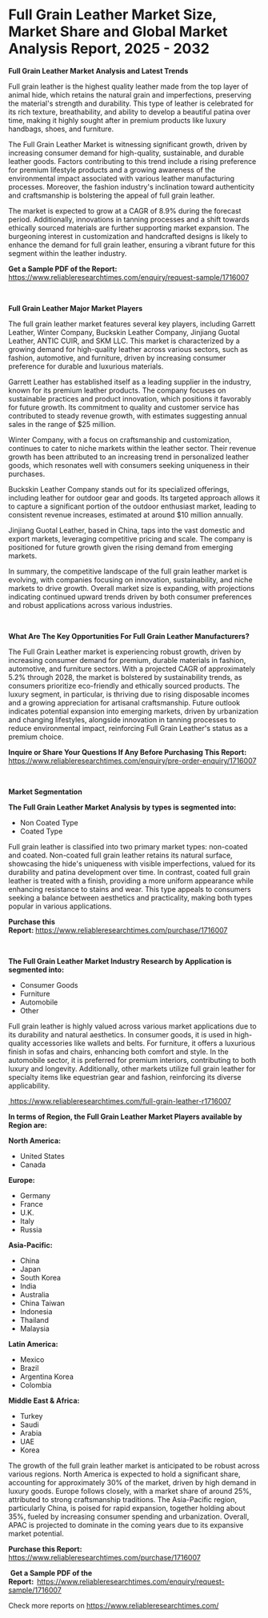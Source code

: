<p><h1>Full Grain Leather Market Size, Market Share and Global Market Analysis Report, 2025 - 2032</h1></p><p><strong>Full Grain Leather Market Analysis and Latest Trends</strong></p>
<p><p>Full grain leather is the highest quality leather made from the top layer of animal hide, which retains the natural grain and imperfections, preserving the material's strength and durability. This type of leather is celebrated for its rich texture, breathability, and ability to develop a beautiful patina over time, making it highly sought after in premium products like luxury handbags, shoes, and furniture.</p><p>The Full Grain Leather Market is witnessing significant growth, driven by increasing consumer demand for high-quality, sustainable, and durable leather goods. Factors contributing to this trend include a rising preference for premium lifestyle products and a growing awareness of the environmental impact associated with various leather manufacturing processes. Moreover, the fashion industry's inclination toward authenticity and craftsmanship is bolstering the appeal of full grain leather.</p><p>The market is expected to grow at a CAGR of 8.9% during the forecast period. Additionally, innovations in tanning processes and a shift towards ethically sourced materials are further supporting market expansion. The burgeoning interest in customization and handcrafted designs is likely to enhance the demand for full grain leather, ensuring a vibrant future for this segment within the leather industry.</p></p>
<p><strong>Get a Sample PDF of the Report:&nbsp;</strong> <a href="https://www.reliableresearchtimes.com/enquiry/request-sample/1716007?utm_campaign=2464&utm_medium=2&utm_source=Github&utm_content=ia&utm_term=28032025&utm_id=full-grain-leather">https://www.reliableresearchtimes.com/enquiry/request-sample/1716007</a></p>
<p>&nbsp;</p>
<p><strong>Full Grain Leather Major Market Players</strong></p>
<p><p>The full grain leather market features several key players, including Garrett Leather, Winter Company, Buckskin Leather Company, Jinjiang Guotal Leather, ANTIC CUIR, and SKM LLC. This market is characterized by a growing demand for high-quality leather across various sectors, such as fashion, automotive, and furniture, driven by increasing consumer preference for durable and luxurious materials.</p><p>Garrett Leather has established itself as a leading supplier in the industry, known for its premium leather products. The company focuses on sustainable practices and product innovation, which positions it favorably for future growth. Its commitment to quality and customer service has contributed to steady revenue growth, with estimates suggesting annual sales in the range of $25 million.</p><p>Winter Company, with a focus on craftsmanship and customization, continues to cater to niche markets within the leather sector. Their revenue growth has been attributed to an increasing trend in personalized leather goods, which resonates well with consumers seeking uniqueness in their purchases. </p><p>Buckskin Leather Company stands out for its specialized offerings, including leather for outdoor gear and goods. Its targeted approach allows it to capture a significant portion of the outdoor enthusiast market, leading to consistent revenue increases, estimated at around $10 million annually.</p><p>Jinjiang Guotal Leather, based in China, taps into the vast domestic and export markets, leveraging competitive pricing and scale. The company is positioned for future growth given the rising demand from emerging markets.</p><p>In summary, the competitive landscape of the full grain leather market is evolving, with companies focusing on innovation, sustainability, and niche markets to drive growth. Overall market size is expanding, with projections indicating continued upward trends driven by both consumer preferences and robust applications across various industries.</p></p>
<p>&nbsp;</p>
<p><strong>What Are The Key Opportunities For Full Grain Leather Manufacturers?</strong></p>
<p><p>The Full Grain Leather market is experiencing robust growth, driven by increasing consumer demand for premium, durable materials in fashion, automotive, and furniture sectors. With a projected CAGR of approximately 5.2% through 2028, the market is bolstered by sustainability trends, as consumers prioritize eco-friendly and ethically sourced products. The luxury segment, in particular, is thriving due to rising disposable incomes and a growing appreciation for artisanal craftsmanship. Future outlook indicates potential expansion into emerging markets, driven by urbanization and changing lifestyles, alongside innovation in tanning processes to reduce environmental impact, reinforcing Full Grain Leather's status as a premium choice.</p></p>
<p><strong>Inquire or Share Your Questions If Any Before Purchasing This Report:</strong> <a href="https://www.reliableresearchtimes.com/enquiry/pre-order-enquiry/1716007?utm_campaign=2464&utm_medium=2&utm_source=Github&utm_content=ia&utm_term=28032025&utm_id=full-grain-leather">https://www.reliableresearchtimes.com/enquiry/pre-order-enquiry/1716007</a></p>
<p>&nbsp;</p>
<p><strong>Market Segmentation</strong></p>
<p><strong>The Full Grain Leather Market Analysis by types is segmented into:</strong></p>
<p><ul><li>Non Coated Type</li><li>Coated Type</li></ul></p>
<p><p>Full grain leather is classified into two primary market types: non-coated and coated. Non-coated full grain leather retains its natural surface, showcasing the hide's uniqueness with visible imperfections, valued for its durability and patina development over time. In contrast, coated full grain leather is treated with a finish, providing a more uniform appearance while enhancing resistance to stains and wear. This type appeals to consumers seeking a balance between aesthetics and practicality, making both types popular in various applications.</p></p>
<p><strong>Purchase this Report:&nbsp;</strong><a href="https://www.reliableresearchtimes.com/purchase/1716007?utm_campaign=2464&utm_medium=2&utm_source=Github&utm_content=ia&utm_term=28032025&utm_id=full-grain-leather">https://www.reliableresearchtimes.com/purchase/1716007</a></p>
<p>&nbsp;</p>
<p><strong>The Full Grain Leather Market Industry Research by Application is segmented into:</strong></p>
<p><ul><li>Consumer Goods</li><li>Furniture</li><li>Automobile</li><li>Other</li></ul></p>
<p><p>Full grain leather is highly valued across various market applications due to its durability and natural aesthetics. In consumer goods, it is used in high-quality accessories like wallets and belts. For furniture, it offers a luxurious finish in sofas and chairs, enhancing both comfort and style. In the automobile sector, it is preferred for premium interiors, contributing to both luxury and longevity. Additionally, other markets utilize full grain leather for specialty items like equestrian gear and fashion, reinforcing its diverse applicability.</p></p>
<p><a href="https://www.reliableresearchtimes.com/full-grain-leather-r1716007?utm_campaign=2464&utm_medium=2&utm_source=Github&utm_content=ia&utm_term=28032025&utm_id=full-grain-leather">&nbsp;https://www.reliableresearchtimes.com/full-grain-leather-r1716007</a></p>
<p><strong>In terms of Region, the Full Grain Leather Market Players available by Region are:</strong></p>
<p>
    <p> <strong> North America: </strong>
        <ul>
            <li>United States</li>
            <li>Canada</li>
        </ul>
        </p> 
    <p> <strong> Europe: </strong>
        <ul>
            <li>Germany</li>
            <li>France</li>
            <li>U.K.</li>
            <li>Italy</li>
            <li>Russia</li>
        </ul>
        </p> 
    <p> <strong> Asia-Pacific: </strong>
        <ul>
            <li>China</li>
            <li>Japan</li>
            <li>South Korea</li>
            <li>India</li>
            <li>Australia</li>
            <li>China Taiwan</li>
            <li>Indonesia</li>
            <li>Thailand</li>
            <li>Malaysia</li>
        </ul>
        </p> 
    <p> <strong> Latin America: </strong>
        <ul>
            <li>Mexico</li>
            <li>Brazil</li>
            <li>Argentina Korea</li>
            <li>Colombia</li>
        </ul>
        </p> 
    <p> <strong> Middle East & Africa: </strong>
        <ul>
            <li>Turkey</li>
            <li>Saudi</li>
            <li>Arabia</li>
            <li>UAE</li>
            <li>Korea</li>
        </ul>
    </p>
    </p>
<p><p>The growth of the full grain leather market is anticipated to be robust across various regions. North America is expected to hold a significant share, accounting for approximately 30% of the market, driven by high demand in luxury goods. Europe follows closely, with a market share of around 25%, attributed to strong craftsmanship traditions. The Asia-Pacific region, particularly China, is poised for rapid expansion, together holding about 35%, fueled by increasing consumer spending and urbanization. Overall, APAC is projected to dominate in the coming years due to its expansive market potential.</p></p>
<p><strong>Purchase this Report: </strong><a href="https://www.reliableresearchtimes.com/purchase/1716007?utm_campaign=2464&utm_medium=2&utm_source=Github&utm_content=ia&utm_term=28032025&utm_id=full-grain-leather">https://www.reliableresearchtimes.com/purchase/1716007</a></p>
<p>&nbsp;<strong>Get a Sample PDF of the Report:&nbsp;&nbsp;</strong><a href="https://www.reliableresearchtimes.com/enquiry/request-sample/1716007?utm_campaign=2464&utm_medium=2&utm_source=Github&utm_content=ia&utm_term=28032025&utm_id=full-grain-leather">https://www.reliableresearchtimes.com/enquiry/request-sample/1716007</a></p>
<p><strong></strong></p>
<p>Check more reports on <a href="https://www.reliableresearchtimes.com/?utm_campaign=2464&utm_medium=2&utm_source=Github&utm_content=ia&utm_term=28032025&utm_id=full-grain-leather">https://www.reliableresearchtimes.com/</a></p>